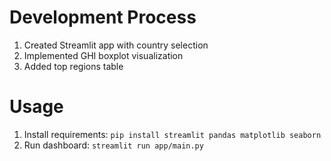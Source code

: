# Development Process
1. Created Streamlit app with country selection
2. Implemented GHI boxplot visualization
3. Added top regions table

# Usage
1. Install requirements: `pip install streamlit pandas matplotlib seaborn`
2. Run dashboard: `streamlit run app/main.py`
